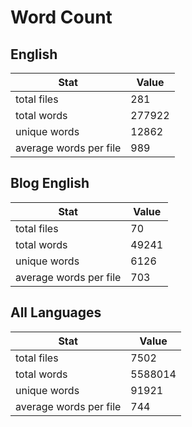 # Word Count

## English

Stat | Value
---- | -----
total files | 281
total words | 277922
unique words | 12862
average words per file | 989

## Blog English

Stat | Value
---- | -----
total files | 70
total words | 49241
unique words | 6126
average words per file | 703

## All Languages

Stat | Value
---- | -----
total files | 7502
total words | 5588014
unique words | 91921
average words per file | 744
